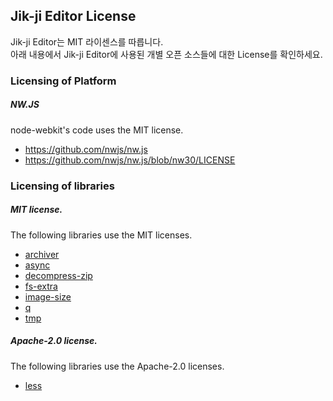 ## Jik-ji Editor License

Jik-ji Editor는 MIT 라이센스를 따릅니다.<br>
아래 내용에서 Jik-ji Editor에 사용된 개별 오픈 소스들에 대한 License를 확인하세요.

### Licensing of Platform
##### NW.JS
node-webkit's code uses the MIT license.
- https://github.com/nwjs/nw.js
- https://github.com/nwjs/nw.js/blob/nw30/LICENSE

### Licensing of libraries
##### MIT license.
The following libraries use the MIT licenses.
- [archiver](https://www.npmjs.com/package/archiver) 
- [async](https://www.npmjs.com/package/async)
- [decompress-zip](https://www.npmjs.com/package/decompress-zip)
- [fs-extra](https://www.npmjs.com/package/fs-extra)
- [image-size](https://www.npmjs.com/package/image-size)
- [q](https://www.npmjs.com/package/q)
- [tmp](https://www.npmjs.com/package/tmp)

##### Apache-2.0 license.
The following libraries use the Apache-2.0 licenses.
- [less](https://www.npmjs.com/package/less)





















